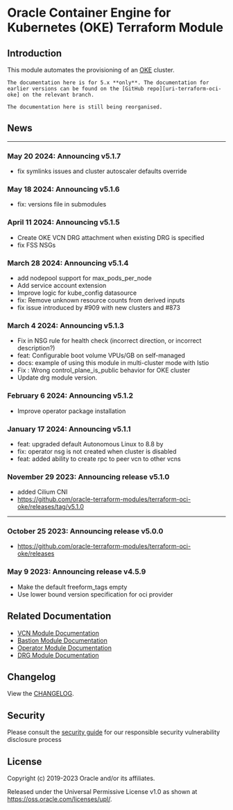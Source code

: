[uri-changelog]: ./CHANGELOG.md
[uri-oci-cli]: https://docs.oracle.com/en-us/iaas/Content/API/Concepts/cliconcepts.htm#Command_Line_Interface_CLI
[uri-oci-oke]: https://docs.oracle.com/en-us/iaas/Content/ContEng/home.htm#top
[uri-terraform-oci-vcn]: https://github.com/oracle-terraform-modules/terraform-oci-vcn
[uri-terraform-oci-bastion]: https://github.com/oracle-terraform-modules/terraform-oci-bastion
[uri-terraform-oci-operator]: https://github.com/oracle-terraform-modules/terraform-oci-operator
[uri-terraform-oci-drg]: https://github.com/oracle-terraform-modules/terraform-oci-drg
[uri-terraform-oci-oke]: https://github.com/oracle-terraform-modules/terraform-oci-oke
[uri-terraform-options]: ./inputs_submodule.html#cluster
# Oracle Container Engine for Kubernetes (OKE) Terraform Module

## Introduction

This module automates the provisioning of an [OKE][uri-oci-oke] cluster.

```admonish notice
The documentation here is for 5.x **only**. The documentation for earlier versions can be found on the [GitHub repo][uri-terraform-oci-oke] on the relevant branch.
```

```admonish warning
The documentation here is still being reorganised.
```

## News

***
### May 20 2024: Announcing v5.1.7
- fix symlinks issues and cluster autoscaler defaults override

### May 18 2024: Announcing v5.1.6 
- fix: versions file in submodules

### April 11 2024: Announcing v5.1.5
- Create OKE VCN DRG attachment when existing DRG is specified
- fix FSS NSGs

### March 28 2024: Announcing v5.1.4
- add nodepool support for max_pods_per_node
- Add service account extension
- Improve logic for kube_config datasource
- fix: Remove unknown resource counts from derived inputs
- fix issue introduced by #909 with new clusters and #873

### March 4 2024: Announcing v5.1.3
- Fix in NSG rule for health check (incorrect direction, or incorrect description?)
- feat: Configurable boot volume VPUs/GB on self-managed
- docs: example of using this module in multi-cluster mode with Istio
- Fix : Wrong control_plane_is_public behavior for OKE cluster
- Update drg module version.

### February 6 2024: Announcing v5.1.2
- Improve operator package installation

### January 17 2024: Announcing v5.1.1
- feat: upgraded default Autonomous Linux to 8.8 by
- fix: operator nsg is not created when cluster is disabled
- feat: added ability to create rpc to peer vcn to other vcns

### November 29 2023: Announcing release v5.1.0
- added Cilium CNI 
- https://github.com/oracle-terraform-modules/terraform-oci-oke/releases/tag/v5.1.0

***
### October 25 2023: Announcing release v5.0.0
- https://github.com/oracle-terraform-modules/terraform-oci-oke/releases

<!-- ***
### August 24 2023: Announcing release v5.0.0-RC5

- docs: Push link to documentation further up in README
- fix: 5.x Distinguish A1 from A10 shape for image selection
- fix issues with the cluster_autoscaler defined_tags for worker nodes

***
### August 24 2023: Announcing release v5.0.0-RC4

- docs: updated releases
- fix: 5.x Include user-configured defined tags with cluster

***
### August 18 2023: Announcing release v5.0.0-RC3

- fix: 5.x Fallback to null for undefined subnet dns_label w/ assign_dns=false
- fix: missing lb rule doesn't allow explicit ingress from anywhere


### August 15 2023: Announcing release v5.0.0-RC2

- feat: 5.x Implement node_eviction_node_pool_settings
- docs: Add clarifying examples for operator instance principal
- fix: missing lb rule so load balancers become healthy
- feat: 5.x Update outputs for worker pools/ips/ids, eviction grace in seconds
- fix: fix ssh_to_operator output if create_bastion is false
- fix: 5.x Use locked dependency versions for GH mdbook cache
- fix: 5.x Subnet dns_label, cloud_init error handling, SSH command cleanup
- fix: 5.x Remove outdated Calico extension by @devoncrouse
- fix: 5.x Update Cluster Autoscaler docs, image tag
- fix: 5.x Evaluation for auto NSG creation with defaults


### July 20 2023: Announcing release v5.0.0-beta.6

- fix: 5.x Unspecified default placement FDs when mode != virtual-node-pool

### July 20 2023: Announcing release v5.0.0-RC1

- feat: Add 4.x->5.x migration blocks for subnets, cluster
- feat: 5.x Add extra network extensions, update docs/examples
- docs: docs updates
- fix: 5.x Remove unrequired home provider for bastion submodule
- fix: Update link to Oracle Contributor Agreement
- fix: 5.x Disable unused datasources, create NSGs with auto defaults
- fix: ssh_to_operator output use long form
- docs: improve formatting of examples/workers tfvars
- docs: improve formatting by putting more variables different lines
- fix: 5.x Use correct state_id var in resource tags
- feat: 5.x Implement worker pool drain
- feat: 5.x Implement virtual node pools

### June 27 2023: Announcing release v5.0.0-beta.5

- Safe handling of null values in strings on missing/destroy
- Error handling for tag lookups
- Update build action
- mdbook action, run for prefixed branche
- 1st doc review for 5.x
- Add missing resources tags, materialize early
- adding capacity reservation support for workers
- Add examples to documentation
- Fill in var defs for workers submodule, deprecate FSS inputs
- Flatten and tolist policy statements

### May 25 2023: Announcing release v5.0.0-beta.5

- Add optional NSG rule for bastion k8s endpoint access
- Add ability to override default cloud-init set by OKE in worker pools
- 5.x Use pool-level node_labels
- 5.x Use correct suffix numbering for pools with mode=instance
- 5.x Relax TF provider version constraints
- 5.x TF 1.3, subnet/NSG objects, NSG/image preconditions, unrequired VCN
- 5.x Support platform_config for preview modes
- 5.x Specify lifecycle ignore for extended_metadata at correct level
- 5.x Merge redundant shape results for platform_config type lookup
- Include empty default for pool extended_metadata

*** -->

### May 9 2023: Announcing release v4.5.9

- Make the default freeform_tags empty
- Use lower bound version specification for oci provider


## Related Documentation

* [VCN Module Documentation][uri-terraform-oci-vcn]
* [Bastion Module Documentation][uri-terraform-oci-bastion]
* [Operator Module Documentation][uri-terraform-oci-operator]
* [DRG Module Documentation][uri-terraform-oci-drg]

## Changelog
View the [CHANGELOG][uri-changelog].

## Security
Please consult the [security guide](./docs/SECURITY.md) for our responsible security vulnerability disclosure process


## License
Copyright (c) 2019-2023 Oracle and/or its affiliates.

Released under the Universal Permissive License v1.0 as shown at
<https://oss.oracle.com/licenses/upl/>.